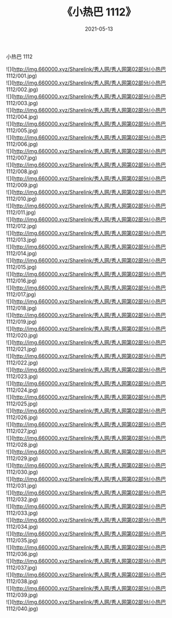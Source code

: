 ﻿---
layout: post
title:  《小热巴 1112》
date:   2021-05-13
img: http://img.660000.xyz/Sharelink/秀人网/秀人网第02部分/小热巴 1112/000.jpg
categories: [美女, 清纯, 唯美]
---

小热巴 1112

  ![](http://img.660000.xyz/Sharelink/秀人网/秀人网第02部分/小热巴 1112/001.jpg) <br> ![](http://img.660000.xyz/Sharelink/秀人网/秀人网第02部分/小热巴 1112/002.jpg) <br> ![](http://img.660000.xyz/Sharelink/秀人网/秀人网第02部分/小热巴 1112/003.jpg) <br> ![](http://img.660000.xyz/Sharelink/秀人网/秀人网第02部分/小热巴 1112/004.jpg) <br> ![](http://img.660000.xyz/Sharelink/秀人网/秀人网第02部分/小热巴 1112/005.jpg) <br> ![](http://img.660000.xyz/Sharelink/秀人网/秀人网第02部分/小热巴 1112/006.jpg) <br> ![](http://img.660000.xyz/Sharelink/秀人网/秀人网第02部分/小热巴 1112/007.jpg) <br> ![](http://img.660000.xyz/Sharelink/秀人网/秀人网第02部分/小热巴 1112/008.jpg) <br> ![](http://img.660000.xyz/Sharelink/秀人网/秀人网第02部分/小热巴 1112/009.jpg) <br> ![](http://img.660000.xyz/Sharelink/秀人网/秀人网第02部分/小热巴 1112/010.jpg) <br> ![](http://img.660000.xyz/Sharelink/秀人网/秀人网第02部分/小热巴 1112/011.jpg) <br> ![](http://img.660000.xyz/Sharelink/秀人网/秀人网第02部分/小热巴 1112/012.jpg) <br> ![](http://img.660000.xyz/Sharelink/秀人网/秀人网第02部分/小热巴 1112/013.jpg) <br> ![](http://img.660000.xyz/Sharelink/秀人网/秀人网第02部分/小热巴 1112/014.jpg) <br> ![](http://img.660000.xyz/Sharelink/秀人网/秀人网第02部分/小热巴 1112/015.jpg) <br> ![](http://img.660000.xyz/Sharelink/秀人网/秀人网第02部分/小热巴 1112/016.jpg) <br> ![](http://img.660000.xyz/Sharelink/秀人网/秀人网第02部分/小热巴 1112/017.jpg) <br> ![](http://img.660000.xyz/Sharelink/秀人网/秀人网第02部分/小热巴 1112/018.jpg) <br> ![](http://img.660000.xyz/Sharelink/秀人网/秀人网第02部分/小热巴 1112/019.jpg) <br> ![](http://img.660000.xyz/Sharelink/秀人网/秀人网第02部分/小热巴 1112/020.jpg) <br> ![](http://img.660000.xyz/Sharelink/秀人网/秀人网第02部分/小热巴 1112/021.jpg) <br> ![](http://img.660000.xyz/Sharelink/秀人网/秀人网第02部分/小热巴 1112/022.jpg) <br> ![](http://img.660000.xyz/Sharelink/秀人网/秀人网第02部分/小热巴 1112/023.jpg) <br> ![](http://img.660000.xyz/Sharelink/秀人网/秀人网第02部分/小热巴 1112/024.jpg) <br> ![](http://img.660000.xyz/Sharelink/秀人网/秀人网第02部分/小热巴 1112/025.jpg) <br> ![](http://img.660000.xyz/Sharelink/秀人网/秀人网第02部分/小热巴 1112/026.jpg) <br> ![](http://img.660000.xyz/Sharelink/秀人网/秀人网第02部分/小热巴 1112/027.jpg) <br> ![](http://img.660000.xyz/Sharelink/秀人网/秀人网第02部分/小热巴 1112/028.jpg) <br> ![](http://img.660000.xyz/Sharelink/秀人网/秀人网第02部分/小热巴 1112/029.jpg) <br> ![](http://img.660000.xyz/Sharelink/秀人网/秀人网第02部分/小热巴 1112/030.jpg) <br> ![](http://img.660000.xyz/Sharelink/秀人网/秀人网第02部分/小热巴 1112/031.jpg) <br> ![](http://img.660000.xyz/Sharelink/秀人网/秀人网第02部分/小热巴 1112/032.jpg) <br> ![](http://img.660000.xyz/Sharelink/秀人网/秀人网第02部分/小热巴 1112/033.jpg) <br> ![](http://img.660000.xyz/Sharelink/秀人网/秀人网第02部分/小热巴 1112/034.jpg) <br> ![](http://img.660000.xyz/Sharelink/秀人网/秀人网第02部分/小热巴 1112/035.jpg) <br> ![](http://img.660000.xyz/Sharelink/秀人网/秀人网第02部分/小热巴 1112/036.jpg) <br> ![](http://img.660000.xyz/Sharelink/秀人网/秀人网第02部分/小热巴 1112/037.jpg) <br> ![](http://img.660000.xyz/Sharelink/秀人网/秀人网第02部分/小热巴 1112/038.jpg) <br> ![](http://img.660000.xyz/Sharelink/秀人网/秀人网第02部分/小热巴 1112/039.jpg) <br> ![](http://img.660000.xyz/Sharelink/秀人网/秀人网第02部分/小热巴 1112/040.jpg) <br>